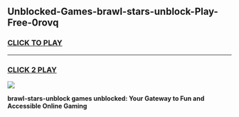 
## Unblocked-Games-brawl-stars-unblock-Play-Free-0rovq
<h3>
<a href="https://premium76.site?title=brawl-stars-unblock&ref=19M">CLICK TO PLAY</a></h3>
<hr>

<h3>
<a href="https://premium76.site?title=brawl-stars-unblock&ref=19M">CLICK 2 PLAY</a>
  
</h3>

<a href="https://premium76.site?title=brawl-stars-unblock&ref=19M"><img src="https://clearcache.store/games.png"></a>


**brawl-stars-unblock games unblocked: Your Gateway to Fun and Accessible Online Gaming**
